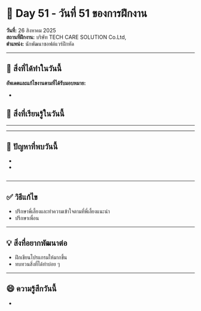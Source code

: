 # 📅 Day 51 - วันที่ 51 ของการฝึกงาน
**วันที่:** 26 สิงหาคม 2025  
**สถานที่ฝึกงาน:** บริษัท TECH CARE SOLUTION Co.Ltd,  
**ตำแหน่ง:** นักพัฒนาซอฟต์แวร์ฝึกหัด


---

## 📝 สิ่งที่ได้ทำในวันนี้
**อัพเดตและแก้ไขงานตามที่ได้รับมอบหมาย:**

- 
 

## 🎯 สิ่งที่เรียนรู้ในวันนี้ 


---




---

## 🤔 ปัญหาที่พบวันนี้
-
- 


```

```


---

## ✅ วิธีแก้ไข
- ปรึกษาพี่เลี้ยงและทำความเข้าใจตามที่พี่เลี้ยงแนะนำ
- ปรึกษาเพื่อน



---

## 💡 สิ่งที่อยากพัฒนาต่อ
- ฝึกเขียนโปรแกรมให้มากขึ้น
- ทบทวนสิ่งที่ได้ทำบ่อย ๆ



---

## 😄 ความรู้สึกวันนี้
- 
